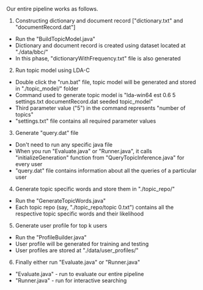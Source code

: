 
Our entire pipeline works as follows.

1. Constructing dictionary and document record ["dictionary.txt" and "documentRecord.dat"]

  * Run the "BuildTopicModel.java"
  * Dictionary and document record is created using dataset located at "./data/bbc/"
  * In this phase, "dictionaryWithFrequency.txt" file is also generated

2. Run topic model using LDA-C

  * Double click the "run.bat" file, topic model will be generated and stored in "./topic_model/" folder
  * Command used to generate topic model is "lda-win64 est 0.6 5 settings.txt documentRecord.dat seeded topic_model"
  * Third parameter value ("5") in the command represents "number of topics"
  * "settings.txt" file contains all required parameter values

3. Generate "query.dat" file

 * Don't need to run any specific java file
 * When you run "Evaluate.java" or "Runner.java", it calls "initializeGeneration" function from "QueryTopicInference.java" for every user
 * "query.dat" file contains information about all the queries of a particular user

4. Generate topic specific words and store them in "./topic_repo/"

 * Run the "GenerateTopicWords.java"
 * Each topic repo (say, "./topic_repo/topic 0.txt") contains all the respective topic specific words and their likelihood

5. Generate user profile for top k users

 * Run the "ProfileBuilder.java"
 * User profile will be generated for training and testing 
 * User profiles are stored at "./data/user_profiles/"

6. Finally either run "Evaluate.java" or "Runner.java"

 * "Evaluate.java" - run to evaluate our entire pipeline
 * "Runner.java" - run for interactive searching

